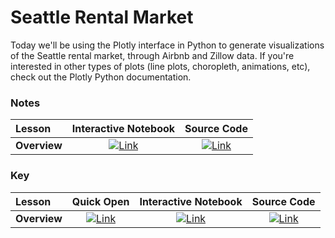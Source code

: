 # Seattle Rental Market

Today we'll be using the Plotly interface in Python to generate visualizations of the Seattle rental market, through Airbnb and Zillow data. If you're interested in other types of plots (line plots, choropleth, animations, etc), check out the Plotly Python documentation.

### Notes 

| Lesson | Interactive Notebook | Source Code  |
| :-----| :-----------: | :------------: |
| **Overview**  | [![Link](../../tools/buttons/open-colab.svg)](https://colab.research.google.com/github/dt3zjy/node/blob/master/week-4/workshop/viz_notes.ipynb) | [![Link](../../tools/buttons/download-ipynb.svg)](https://files.node.danieltohti.com/week-4/workshop/viz_notes.ipynb) |

### Key

| Lesson | Quick Open | Interactive Notebook | Source Code  |
| :-----| :-----------: | :----: | :------------: |
| **Overview** | [![Link](../../tools/buttons/open-browser.svg)](https://files.node.danieltohti.com/week-4/workshop/viz_key.html) | [![Link](../../tools/buttons/open-colab.svg)](https://colab.research.google.com/github/dt3zjy/node/blob/master/week-4/workshop/viz_key.ipynb) | [![Link](../../tools/buttons/download-ipynb.svg)](https://files.node.danieltohti.com/week-4/workshop/viz_key.ipynb) |